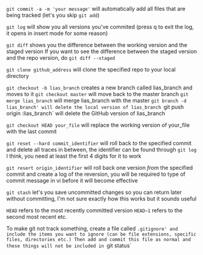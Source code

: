 `git commit -a -m 'your message'` will automatically add all files that are being tracked (let's you skip `git add`)

`git log` will show you all versions you've commited
(press q to exit the log, it opens in insert mode for some reason)

`git diff` shows you the difference between the working version and the staged version
If you want to see the difference between the staged version and the repo version, do `git diff --staged`

`git clone github_address` will clone the specified repo to your local directory

`git checkout -b lias_branch` creates a new branch called lias_branch and moves to it
`git checkout master` will move back to the master branch
`git merge lias_branch` will merge lias_branch with the master
`git branch -d lias_branch' will delete the local version of lias_branch
`git push origin :lias_branch` will delete the GitHub version of lias_branch


`git checkout HEAD your_file` will replace the working version of your_file with the last commit

`git reset --hard commit_identifier` will roll back *to* the specified commit and delete all traces in between, the identifier can be found through `git log` I think, you need at least the first 4 digits for it to work

`git resert origin_identifier` will roll back one version *from* the specified commit and create a log of the reversion, you will be required to type of commit message in vi before it will become effective

`git stash` let's you save uncommitted changes so you can return later without committing, I'm not sure exactly how this works but it sounds useful

`HEAD` refers to the most recently committed version
`HEAD~1` refers to the second most recent
etc.

To make git not track something, create a file called `.gitignore' and include the items you want to ignore (can be file extensions, specific files, directories etc.)
Then add and commit this file as normal and these things will not be included in `git status`

